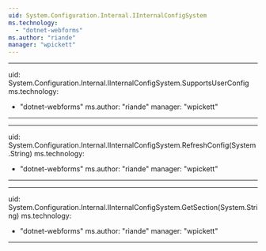 ```yaml
---
uid: System.Configuration.Internal.IInternalConfigSystem
ms.technology: 
  - "dotnet-webforms"
ms.author: "riande"
manager: "wpickett"
---
```


---
uid: System.Configuration.Internal.IInternalConfigSystem.SupportsUserConfig
ms.technology: 
  - "dotnet-webforms"
ms.author: "riande"
manager: "wpickett"
---

---
uid: System.Configuration.Internal.IInternalConfigSystem.RefreshConfig(System.String)
ms.technology: 
  - "dotnet-webforms"
ms.author: "riande"
manager: "wpickett"
---

---
uid: System.Configuration.Internal.IInternalConfigSystem.GetSection(System.String)
ms.technology: 
  - "dotnet-webforms"
ms.author: "riande"
manager: "wpickett"
---
